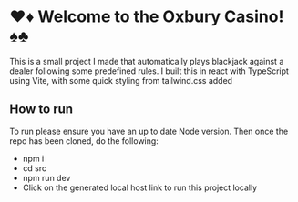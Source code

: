  # ♥️♦️ Welcome to the Oxbury Casino! ♠️♣️

This is a small project I made that automatically plays blackjack against a dealer following some predefined rules. I built this in react with TypeScript using Vite, with some quick styling from tailwind.css added

## How to run

To run please ensure you have an up to date Node version. Then once the repo has been cloned, do the following:

- npm i
- cd src
- npm run dev
- Click on the generated local host link to run this project locally

